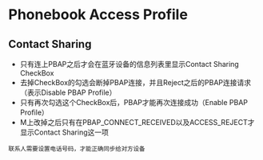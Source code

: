 
# Phonebook Access Profile

## Contact Sharing
- 只有连上PBAP之后才会在蓝牙设备的信息列表里显示Contact Sharing CheckBox
- 去掉CheckBox的勾选会断掉PBAP连接，并且Reject之后的PBAP连接请求（表示Disable PBAP Profile）
- 只有再次勾选这个CheckBox后，PBAP才能再次连接成功（Enable PBAP Profile）
- M上改掉之后只有在PBAP_CONNECT_RECEIVED以及ACCESS_REJECT才显示Contact Sharing这一项

```
联系人需要设置电话号码，才能正确同步给对方设备
```

